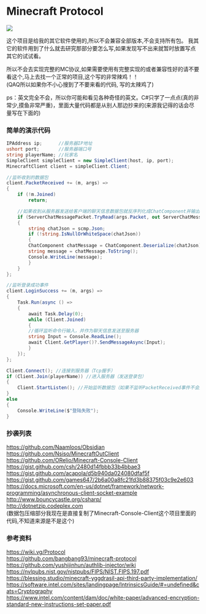 # Minecraft Protocol
![](https://github.com/chawolbaka/MinecraftProtocol/workflows/build/badge.svg)  

这个项目是给我的其它软件使用的,所以不会兼容全部版本,不会支持所有包。
我其它的软件用到了什么就去研究那部分要怎么写,如果发现写不出来就暂时放置写点其它的试试看。  
  
所以不会去实现完整的MC协议,如果需要使用有完整实现的或者兼容性好的请不要看这个,马上去找一个正常的项目,这个写的非常辣鸡！！  
(QAQ所以如果你不小心搜到了不要来看的代码, 写的太辣鸡了)  
  
ps：英文完全不会，所以你可能和看见各种奇怪的英文。C#只学了一点点(真的非常少,摸鱼非常严重)，里面大量代码都是从别人那边抄来的(来源我记得的话会尽量写在下面的)

### 简单的演示代码
```C#
IPAddress ip;      //服务器IP地址
ushort port;       //服务器端口号
string playerName; //玩家名
SimpleClient simpleClient = new SimpleClient(host, ip, port);
MinecraftClient client = simpleClient.Client;

//监听收到的数据包
client.PacketReceived += (m, args) =>
{
    if (!m.Joined)
        return;

    //如果收到从服务器发送给客户端的聊天信息数据包就反序列化成ChatComponent并输出到命令行
    if (ServerChatMessagePacket.TryRead(args.Packet, out ServerChatMessagePacket scmp))
    {
        string chatJson = scmp.Json;
        if (!string.IsNullOrWhiteSpace(chatJson))
        {
		ChatComponent chatMessage = ChatComponent.Deserialize(chatJson);
		string message = chatMessage.ToString();
		Console.WriteLine(message);
        }
    }
};

//监听登录成功事件
client.LoginSuccess += (m, args) =>
{
    Task.Run(async () =>
    {
        await Task.Delay(0);
        while (Client.Joined)
        {
		//循环监听命令行输入，并作为聊天信息发送至服务器
		string Input = Console.ReadLine();
		await Client.GetPlayer()?.SendMessageAsync(Input);
        }
    });
};

Client.Connect(); //连接到服务器（Tcp握手）
if (Client.Join(playerName)) //进入服务器（发送登录包）
{
    Client.StartListen(); //开始监听数据包（如果不监听PacketReceived事件不会触发）
}
else
{
    Console.WriteLine($"登陆失败");
}
```    
            
### 抄袭列表
https://github.com/Naamloos/Obsidian  
https://github.com/Nsiso/MinecraftOutClient  
https://github.com/ORelio/Minecraft-Console-Client  
https://gist.github.com/csh/2480d14fbbb33b4bbae3  
https://gist.github.com/acapola/d5b940da024080dfaf5f    
https://gist.github.com/games647/2b6a00a8fc21fd3b88375f03c9e2e603  
https://docs.microsoft.com/en-us/dotnet/framework/network-programming/asynchronous-client-socket-example  
http://www.bouncycastle.org/csharp/  
http://dotnetzip.codeplex.com  
(数据包压缩部分我现在是直接复制了Minecraft-Console-Client这个项目里面的代码,不知道来源是不是这个)  
### 参考资料
https://wiki.vg/Protocol  
https://github.com/bangbang93/minecraft-protocol  
https://github.com/yushijinhun/authlib-injector/wiki
https://nvlpubs.nist.gov/nistpubs/FIPS/NIST.FIPS.197.pdf    
https://blessing.studio/minecraft-yggdrasil-api-third-party-implementation/  
https://software.intel.com/sites/landingpage/IntrinsicsGuide/#=undefined&cats=Cryptography  
https://www.intel.com/content/dam/doc/white-paper/advanced-encryption-standard-new-instructions-set-paper.pdf  

